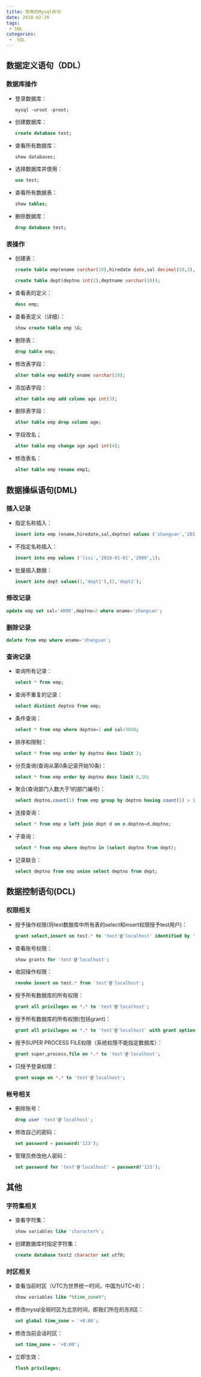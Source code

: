 ```yaml
---
title: 常用的Mysql命令
date: 2018-02-20
tags:
 - SQL
categories:
 -  SQL
---
```


## 数据定义语句（DDL）

### 数据库操作

- 登录数据库：

  ```shell
  mysql -uroot -proot;
  ```

- 创建数据库：

  ```sql
  create database test;
  ```

- 查看所有数据库：

  ```sql
  show databases;
  ```

  

- 选择数据库并使用：

  ```sql
  use test;
  ```

- 查看所有数据表：

  ```sql
  show tables;
  ```

- 删除数据库：

  ```sql
  drop database test;
  ```

### 表操作

- 创建表：

  ```sql
  create table emp(ename varchar(10),hiredate date,sal decimal(10,2),deptno int(2));
  ```

  ```sql
  create table dept(deptno int(2),deptname varchar(10));
  ```

  

- 查看表的定义：

  ```sql
  desc emp;
  ```

  

- 查看表定义（详细）：

  ```sql
  show create table emp \G;
  ```

  

- 删除表：

  ```sql
  drop table emp;
  ```

- 修改表字段：

  ```sql
  alter table emp modify ename varchar(20);
  ```

- 添加表字段：

  ```sql
  alter table emp add column age int(3);
  ```

- 删除表字段：

  ```sql
  alter table emp drop column age;
  ```

- 字段改名；

  ```sql
  alter table emp change age age1 int(4);
  ```

- 修改表名：

  ```sql
  alter table emp rename emp1;
  ```

## 数据操纵语句(DML)

### 插入记录

- 指定名称插入：

  ```sql
  insert into emp (ename,hiredate,sal,deptno) values ('zhangsan','2018-01-01','2000',1);
  ```

- 不指定名称插入：

  ```sql
  insert into emp values ('lisi','2018-01-01','2000',1);
  ```

- 批量插入数据：

  ```sql
  insert into dept values(1,'dept1'),(2,'dept2');
  ```

### 修改记录

```sql
update emp set sal='4000',deptno=2 where ename='zhangsan';
```

### 删除记录

```sql
delete from emp where ename='zhangsan';
```

### 查询记录

- 查询所有记录：

  ```sql
  select * from emp;
  ```

- 查询不重复的记录：

  ```sql
  select distinct deptno from emp;
  ```

- 条件查询：

  ```sql
  select * from emp where deptno=1 and sal<3000;
  ```

- 排序和限制：

  ```sql
  select * from emp order by deptno desc limit 2;
  ```

- 分页查询(查询从第0条记录开始10条)：

  ```sql
  select * from emp order by deptno desc limit 0,10;
  ```

- 聚合(查询部门人数大于1的部门编号)：

  ```sql
  select deptno,count(1) from emp group by deptno having count(1) > 1;
  ```

- 连接查询：

  ```sql
  select * from emp e left join dept d on e.deptno=d.deptno;
  ```

- 子查询：

  ```sql
  select * from emp where deptno in (select deptno from dept);
  ```

- 记录联合：

  ```sql
  select deptno from emp union select deptno from dept;
  ```

## 数据控制语句(DCL)

### 权限相关

- 授予操作权限(将test数据库中所有表的select和insert权限授予test用户)：

  ```sql
  grant select,insert on test.* to 'test'@'localhost' identified by '123';
  ```

- 查看账号权限：

  ```sql
  show grants for 'test'@'localhost';
  ```

  

- 收回操作权限：

  ```sql
  revoke insert on test.* from 'test'@'localhost';
  ```

  

- 授予所有数据库的所有权限：

  ```sql
  grant all privileges on *.* to 'test'@'localhost';
  ```

- 授予所有数据库的所有权限(包括grant)：

  ```sql
  grant all privileges on *.* to 'test'@'localhost' with grant option;
  ```

- 授予SUPER PROCESS FILE权限（系统权限不能指定数据库）：

  ```sql
  grant super,process,file on *.* to 'test'@'localhost';
  ```

- 只授予登录权限：

  ```sql
  grant usage on *.* to 'test'@'localhost';
  ```

### 帐号相关

- 删除账号：

  ```sql
  drop user 'test'@'localhost';
  ```

- 修改自己的密码：

  ```sql
  set password = password('123');
  ```

- 管理员修改他人密码：

  ```sql
  set password for 'test'@'localhost' = password('123');
  ```

## 其他

### 字符集相关

- 查看字符集：

  ```sql
  show variables like 'character%';
  ```

  

- 创建数据库时指定字符集：

  ```sql
  create database test2 character set utf8;
  ```

  

### 时区相关

- 查看当前时区（UTC为世界统一时间，中国为UTC+8）：

  ```sql
  show variables like "%time_zone%";
  ```

  

- 修改mysql全局时区为北京时间，即我们所在的东8区：

  ```sql
  set global time_zone = '+8:00';
  ```

- 修改当前会话时区：

  ```sql
  set time_zone = '+8:00';
  ```

  

- 立即生效：

  ```sql
  flush privileges;
  ```